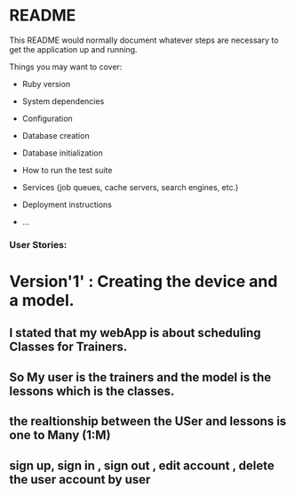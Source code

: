 # README

This README would normally document whatever steps are necessary to get the
application up and running.

Things you may want to cover:

* Ruby version

* System dependencies

* Configuration

* Database creation

* Database initialization

* How to run the test suite

* Services (job queues, cache servers, search engines, etc.)

* Deployment instructions

* ...
### User Stories:
# Version'1' : Creating the device and a model.
##   I stated that my webApp is about scheduling Classes for Trainers.
## So My user is the trainers and the model is the lessons which is the classes.
## the realtionship between the USer and lessons is one to Many (1:M)
## sign up, sign in , sign out , edit account , delete the user account by user


